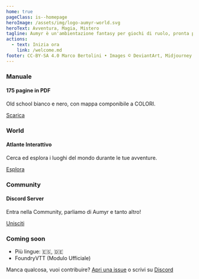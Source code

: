 ```yaml
---
home: true
pageClass: is--homepage
heroImage: /assets/img/logo-aumyr-world.svg
heroText: Avventura, Magia, Mistero
tagline: Aumyr è un'ambientazione fantasy per giochi di ruolo, pronta per le tue avventure.
actions:
  - text: Inizia ora
    link: /welcome.md
footer: CC-BY-SA 4.0 Marco Bertolini • Images © DeviantArt, Midjourney
---
```


<div class="home-features">
  <div class="card">
    <div class="card-body">
      <h3>Manuale</h3>
      <h4>175 pagine in PDF</h4>
      <p>
      Old school bianco e nero, con mappa componibile a COLORI.
      </p>
      <a class="btn" href="/assets/contents/aumyr.pdf" target="_blank" rel="noopener">Scarica</a>
    </div>
  </div>
  <div class="card">
    <div class="card-body">
      <h3>World</h3>
      <h4>Atlante Interattivo</h4>
      <p>
      Cerca ed esplora i luoghi del mondo durante le tue avventure.
      </p>
      <a class="btn" href="https://atlas.aumyr.world/it/aumyr.html" target="_blank">Esplora</a>
    </div>
  </div>
  <div class="card">
    <div class="card-body">
      <h3>Community</h3>
      <h4>Discord Server</h4>
      <p>
      Entra nella Community, parliamo di Aumyr e tanto altro!
      </p>
      <a class="btn" href="https://discord.gg/HP9bA4Z" target="_blank" rel="noopener">Unisciti</a>
    </div>
  </div>
  <div class="card is-comingsoon">
    <div class="card-body">
      <h3>Coming soon</h3>
      <ul style="margin-bottom:0;">
        <li>Più lingue: 🇪🇸, 🇩🇪</li>
        <li>FoundryVTT (Modulo Ufficiale)</li>
      </ul>
    </div>
  </div>
</div>

<div class="home-footer-text-bottom">
  <p>Manca qualcosa, vuoi contribuire? <a href="https://github.com/bertolinimarco/aumyr-rpg-setting/issues" target="_blank">Apri una issue</a> o scrivi su <a href="https://discord.gg/HP9bA4Z">Discord</a></p>
</div>
